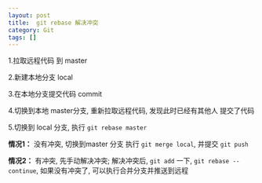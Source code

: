 ```yaml
---
layout: post
title:  git rebase 解决冲突
category: Git
tags: []
---
```


1.拉取远程代码 到 master

2.新建本地分支 local

3.在本地分支提交代码 commit

4.切换到本地 master分支, 重新拉取远程代码, 发现此时已经有其他人 提交了代码

5.切换到 local 分支, 执行 `git rebase master`

**情况1：** 没有冲突, 切换到master 分支 执行 `git merge local`, 并提交 `git push`

**情况2：** 有冲突, 先手动解决冲突; 解决冲突后, `git add` 一下,  `git rebase --continue`, 如果没有冲突了, 可以执行合并分支并推送到远程

[jekyll]:      http://jekyllrb.com
[jekyll-gh]:   https://github.com/jekyll/jekyll
[jekyll-help]: https://github.com/jekyll/jekyll-help